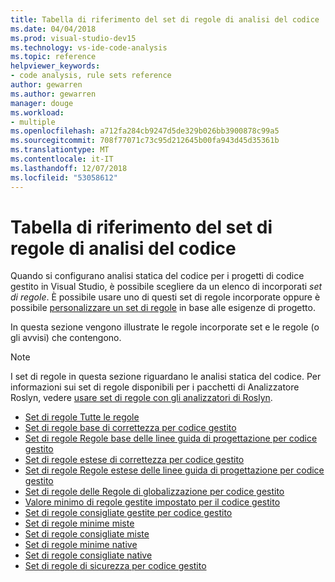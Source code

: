 ```yaml
---
title: Tabella di riferimento del set di regole di analisi del codice
ms.date: 04/04/2018
ms.prod: visual-studio-dev15
ms.technology: vs-ide-code-analysis
ms.topic: reference
helpviewer_keywords:
- code analysis, rule sets reference
author: gewarren
ms.author: gewarren
manager: douge
ms.workload:
- multiple
ms.openlocfilehash: a712fa284cb9247d5de329b026bb3900878c99a5
ms.sourcegitcommit: 708f77071c73c95d212645b00fa943d45d35361b
ms.translationtype: MT
ms.contentlocale: it-IT
ms.lasthandoff: 12/07/2018
ms.locfileid: "53058612"
---
```

# <a name="code-analysis-rule-set-reference"></a>Tabella di riferimento del set di regole di analisi del codice

Quando si configurano analisi statica del codice per i progetti di codice gestito in Visual Studio, è possibile scegliere da un elenco di incorporati *set di regole*. È possibile usare uno di questi set di regole incorporate oppure è possibile [personalizzare un set di regole](../code-quality/how-to-create-a-custom-rule-set.md) in base alle esigenze di progetto.

In questa sezione vengono illustrate le regole incorporate set e le regole (o gli avvisi) che contengono.

> [!NOTE]
> I set di regole in questa sezione riguardano le analisi statica del codice. Per informazioni sui set di regole disponibili per i pacchetti di Analizzatore Roslyn, vedere [usare set di regole con gli analizzatori di Roslyn](analyzer-rule-sets.md).

- [Set di regole Tutte le regole](all-rules-rule-set.md)
- [Set di regole base di correttezza per codice gestito](basic-correctness-rules-rule-set-for-managed-code.md)
- [Set di regole Regole base delle linee guida di progettazione per codice gestito](basic-design-guideline-rules-rule-set-for-managed-code.md)
- [Set di regole estese di correttezza per codice gestito](extended-correctness-rules-rule-set-for-managed-code.md)
- [Set di regole Regole estese delle linee guida di progettazione per codice gestito](extended-design-guidelines-rules-rule-set-for-managed-code.md)
- [Set di regole delle Regole di globalizzazione per codice gestito](globalization-rules-rule-set-for-managed-code.md)
- [Valore minimo di regole gestite impostato per il codice gestito](managed-minimum-rules-rule-set-for-managed-code.md)
- [Set di regole consigliate gestite per codice gestito](managed-recommended-rules-rule-set-for-managed-code.md)
- [Set di regole minime miste](mixed-minimum-rules-rule-set.md)
- [Set di regole consigliate miste](mixed-recommended-rules-rule-set.md)
- [Set di regole minime native](native-minimum-rules-rule-set.md)
- [Set di regole consigliate native](native-recommended-rules-rule-set.md)
- [Set di regole di sicurezza per codice gestito](security-rules-rule-set-for-managed-code.md)
